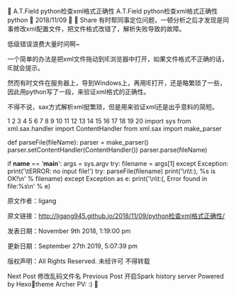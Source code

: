 
A.T.Field
python检查xml格式正确性
A.T.Field
python检查xml格式正确性
python

2018/11/09

 Share
有时帮同事定位问题，一顿分析之后才发现是同事修改xml配置文件，把文件格式改错了，解析失败导致的故障。

低级错误浪费大量时间啊~

一个简单的办法是把xml文件拖动到IE浏览器中打开，如果文件格式不正确的话，IE就会提示。

然而有时文件在服务器上，导到Windows上，再用IE打开，还是略繁琐了一些，因此用python写了一段，来验证xml格式的正确性。

不得不说，sax方式解析xml挺繁琐，但是用来验证xml还是出乎意料的简短。

1
2
3
4
5
6
7
8
9
10
11
12
13
14
15
16
17
18
19
20
import sys
from xml.sax.handler import ContentHandler
from xml.sax import make_parser

def parseFile(fileName):
    parser = make_parser()
    parser.setContentHandler(ContentHandler())
    parser.parse(fileName)

if __name__ == '__main__':
    args = sys.argv
    try:
        filename = args[1]
    except Exception:
        print('\tERROR: no input file!')
    try:
        parseFile(filename)
        print('\n\t:), %s is OK!\n' % filename)
    except Exception as e:
        print('\n\t:(,  Error found in file:%s\n' % e)

原文作者：ligang

原文链接：http://ligang945.github.io/2018/11/09/python检查xml格式正确性/

发表日期：November 9th 2018, 1:19:00 pm

更新日期：September 27th 2019, 5:07:39 pm

版权声明：All Rights Reserved. 未经许可 不得转载

Next Post
修改乱码文件名
Previous Post
开启Spark history server
Powered by Hexotheme Archer
PV: :)
